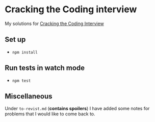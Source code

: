 # Cracking the Coding interview

My solutions for [Cracking the Coding Interview](http://www.crackingthecodinginterview.com/)

## Set up

- `npm install`

## Run tests in watch mode

- `npm test`

## Miscellaneous

Under `to-revist.md` (**contains spoilers**) I have added some notes for problems that I would like to come back to.
